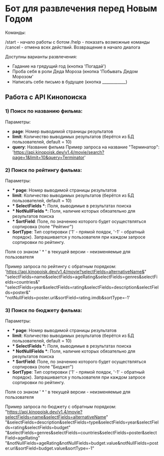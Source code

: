 <h1>Бот для развлечения перед Новым Годом</h1>

Команды:

/start - начало работы с ботом
/help - показать возможные команды
/cancel - отмена всех действий. Возвращение в начало диалога


Доступны варианты развлечения:
- Гадание на грядущий год (кнопка 'Погадай')
- Проба себя в роли Деда Мороза (кнопка 'Побывать Дедом Морозом'
- Написать себе письмо в будущее (кнопка ____________)




<h2>Работа с API Кинопоиска</h2>

<h3>1) Поиск по названию фильма:</h3>

Параметры: 
- <b>page</b>: Номер выводимой страницы результатов
- <b>limit</b>: Количество выводимых результатов (берётся из БД пользователей, default = 10)
- <b>query</b>: Название фильма
Пример запроса на название "Терминатор":
'https://api.kinopoisk.dev/v1.4/movie/search?page=1&limit=10&query=Terminator'
 
<h3>2) Поиск по рейтингу фильма:</h3>

Параметры: 
- <b>* page</b>: Номер выводимой страницы результатов
- <b>limit</b>: Количество выводимых результатов (берётся из БД пользователей, default = 10)
- <b>* SelectFields *</b>: Поля, выводимые в результатах поиска
- <b>* NotNullFields *</b>: Поля, наличие которых обязательно для результатов поиска
- <b>* SortField</b>: Поле, по значению которого будет осуществляться сортировка (поле "Рейтинг")
- <b>SortType</b>: Тип сортировки ('1' - прямой поядок, '-1' - обратный порядок). Запрашивается
у пользователя при каждом запросе сортировки по рейтингу.

Поля со знаком ' * ' в текущей версии - неизменяемые для пользователя

Пример запроса по рейтингу с обратным порядком:
'https://api.kinopoisk.dev/v1.4/movie?selectFields=alternativeName&" \
              "selectFields=name&selectFields=ageRating&selectFields=genres&selectFields=countries&" \
              "selectFields=year&selectFields=rating&selectFields=description&selectFields=poster&" \
              "notNullFields=poster.url&sortField=rating.imdb&sortType=-1'

<h3>3) Поиск по бюджету фильма:</h3>

Параметры: 
- <b>* page</b>: Номер выводимой страницы результатов
- <b>limit</b>: Количество выводимых результатов (берётся из БД пользователей, default = 10)
- <b>* SelectFields *</b>: Поля, выводимые в результатах поиска
- <b>* NotNullFields *</b>: Поля, наличие которых обязательно для результатов поиска
- <b>* SortField</b>: Поле, по значению которого будет осуществляться сортировка (поле "Бюджет")
- <b>SortType</b>: Тип сортировки ('1' - прямой поядок, '-1' - обратный порядок). Запрашивается
у пользователя при каждом запросе сортировки по рейтингу.

Поля со знаком ' * ' в текущей версии - неизменяемые для пользователя

Пример запроса по бюджету с обратным порядком:
"https://api.kinopoisk.dev/v1.4/movie?selectFields=name&selectFields=alternativeName" \
        "&selectFields=description&selectFields=type&selectFields=year&selectFields=rating&selectFields=budget" \
        "&selectFields=genres&selectFields=countries&selectFields=poster&selectField=ageRating" \
        "&notNullFields=ageRating&notNullFields=budget.value&notNullFields=poster.url&sortField=budget.value&sortType=-1"

